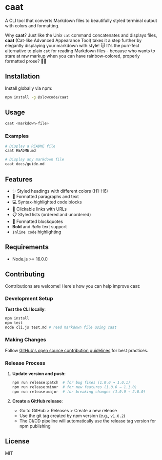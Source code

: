 # caat

A CLI tool that converts Markdown files to beautifully styled terminal output with colors and formatting.

Why **caat**? Just like the Unix `cat` command concatenates and displays files, **caat** (Cat-like Advanced Appearance Tool) takes it a step further by elegantly displaying your markdown with style! 🐱 It's the purr-fect alternative to plain `cat` for reading Markdown files - because who wants to stare at raw markup when you can have rainbow-colored, properly formatted prose? 🌈✨

## Installation

Install globally via npm:

```bash
npm install -g @slowcode/caat
```

## Usage

```bash
caat <markdown-file>
```

### Examples

```bash
# Display a README file
caat README.md

# Display any markdown file
caat docs/guide.md
```

## Features

- ✨ Styled headings with different colors (H1-H6)
- 📝 Formatted paragraphs and text
- 💻 Syntax-highlighted code blocks
- 🔗 Clickable links with URLs
- 📋 Styled lists (ordered and unordered)
- 📖 Formatted blockquotes
- **Bold** and *italic* text support
- `Inline code` highlighting

## Requirements

- Node.js >= 16.0.0

## Contributing

Contributions are welcome! Here's how you can help improve caat:

### Development Setup

**Test the CLI locally**:
   ```bash
   npm install
   npm test
   node cli.js test.md # read markdown file using caat
   ```

### Making Changes

Follow [GitHub's open source contribution guidelines](https://docs.github.com/en/get-started/quickstart/contributing-to-projects) for best practices.

### Release Process

1. **Update version and push**:
   ```bash
   npm run release:patch  # for bug fixes (1.0.0 → 1.0.1)
   npm run release:minor  # for new features (1.0.0 → 1.1.0)
   npm run release:major  # for breaking changes (1.0.0 → 2.0.0)
   ```

2. **Create a GitHub release**:
   - Go to GitHub > Releases > Create a new release
   - Use the git tag created by npm version (e.g., `v1.0.2`)
   - The CI/CD pipeline will automatically use the release tag version for npm publishing

## License

MIT
